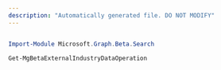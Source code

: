 ```yaml
---
description: "Automatically generated file. DO NOT MODIFY"
---
```


```powershell

Import-Module Microsoft.Graph.Beta.Search

Get-MgBetaExternalIndustryDataOperation

```